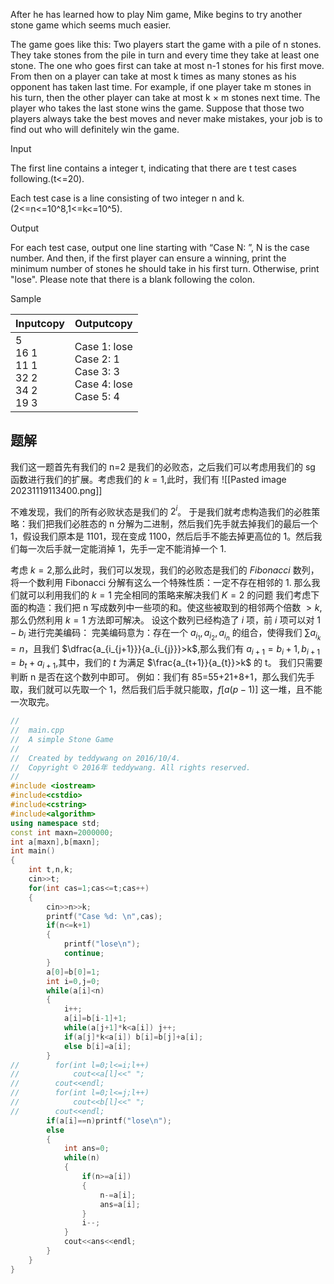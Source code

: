 After he has learned how to play Nim game, Mike begins to try another stone game which seems much easier.  
  
The game goes like this: Two players start the game with a pile of n stones. They take stones from the pile in turn and every time they take at least one stone. The one who goes first can take at most n-1 stones for his first move. From then on a player can take at most k times as many stones as his opponent has taken last time. For example, if one player take m stones in his turn, then the other player can take at most k × m stones next time. The player who takes the last stone wins the game. Suppose that those two players always take the best moves and never make mistakes, your job is to find out who will definitely win the game.  

Input

The first line contains a integer t, indicating that there are t test cases following.(t<=20).  
  
Each test case is a line consisting of two integer n and k.(2<=n<=10^8,1<=k<=10^5).  

Output

For each test case, output one line starting with “Case N: ”, N is the case number. And then, if the first player can ensure a winning, print the minimum number of stones he should take in his first turn. Otherwise, print "lose". Please note that there is a blank following the colon.

Sample

|Inputcopy|Outputcopy|
|---|---|
|5<br>16 1<br>11 1<br>32 2<br>34 2<br>19 3|Case 1: lose<br>Case 2: 1<br>Case 3: 3<br>Case 4: lose<br>Case 5: 4|

## 题解
我们这一题首先有我们的 n=2 是我们的必败态，之后我们可以考虑用我们的 sg 函数进行我们的扩展。考虑我们的 $k=1$,此时，我们有 ![[Pasted image 20231119113400.png]]

不难发现，我们的所有必败状态是我们的 $2^i$。
于是我们就考虑构造我们的必胜策略：我们把我们必胜态的 n 分解为二进制，然后我们先手就去掉我们的最后一个 1，假设我们原本是 1101，现在变成 1100，然后后手不能去掉更高位的 1。然后我们每一次后手就一定能消掉 1，先手一定不能消掉一个 1.

考虑 $k=2$,那么此时，我们可以发现，我们的必败态是我们的 $Fibonacci$ 数列，
将一个数利用 Fibonacci 分解有这么一个特殊性质：一定不存在相邻的 1. 那么我们就可以利用我们的 $k=1$ 完全相同的策略来解决我们 $K=2$ 的问题
我们考虑下面的构造：我们把 n 写成数列中一些项的和。使这些被取到的相邻两个倍数 $>k$,那么仍然利用 $k=1$ 方法即可解决。
设这个数列已经构造了 $i$ 项，前 $i$ 项可以对 $1-b_{i}$ 进行完美编码：
完美编码意为：存在一个 $a_{i_{1}},a_{i_{2}},a_{i_n}$ 的组合，使得我们 $\sum a_{i_{k}}=n$，且我们 $\dfrac{a_{i_{j+1}}}{a_{i_{j}}}>k$,那么我们有 $a_{i+1}=b_{i}+1,b_{i+1}=b_{t}+a_{i+1}$,其中，我们的 $t$ 为满足 $\frac{a_{t+1}}{a_{t}}>k$ 的 t。
我们只需要判断 n 是否在这个数列中即可。
例如：我们有 85=55+21+8+1，那么我们先手取，我们就可以先取一个 1，然后我们后手就只能取，$f[a(p-1)]$ 这一堆，且不能一次取完。


```cpp
//
//  main.cpp
//  A simple Stone Game
//
//  Created by teddywang on 2016/10/4.
//  Copyright © 2016年 teddywang. All rights reserved.
//
#include <iostream>
#include<cstdio>
#include<cstring>
#include<algorithm>
using namespace std;
const int maxn=2000000;
int a[maxn],b[maxn];
int main()
{
    int t,n,k;
    cin>>t;
    for(int cas=1;cas<=t;cas++)
    {
        cin>>n>>k;
        printf("Case %d: \n",cas);
        if(n<=k+1)
        {
            printf("lose\n");
            continue;
        }
        a[0]=b[0]=1;
        int i=0,j=0;
        while(a[i]<n)
        {
            i++;
            a[i]=b[i-1]+1;
            while(a[j+1]*k<a[i]) j++;
            if(a[j]*k<a[i]) b[i]=b[j]+a[i];
            else b[i]=a[i];
        }
//        for(int l=0;l<=i;l++)
//            cout<<a[l]<<" ";
//        cout<<endl;
//        for(int l=0;l<=j;l++)
//            cout<<b[l]<<" ";
//        cout<<endl;
        if(a[i]==n)printf("lose\n");
        else
        {
            int ans=0;
            while(n)
            {
                if(n>=a[i])
                {
                    n-=a[i];
                    ans=a[i];
                }
                i--;
            }
            cout<<ans<<endl;
        }
    }
}
```